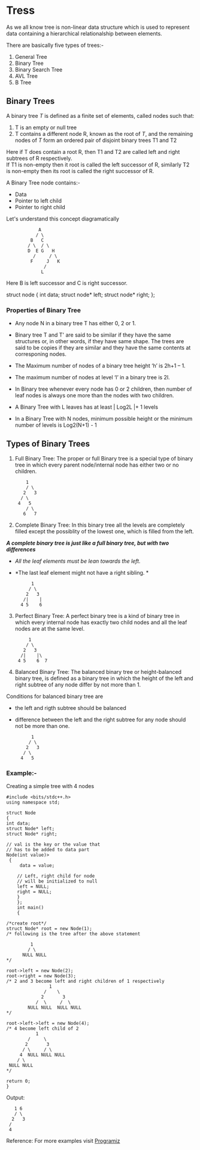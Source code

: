 # Tress

As we all know tree is non-linear data structure which is used to represent data containing a hierarchical relationalship between elements.

There are basically five types of trees:-

1. General Tree
2. Binary Tree
3. Binary Search Tree 
4. AVL Tree
5. B Tree

## Binary Trees

A binary tree *T* is defined as a finite set of elements, called nodes such that:

1. T is an empty or null tree
2. T contains a different node R, known as the root of *T*, and the remaining nodes of *T* form an ordered pair of disjoint binary trees T1 and T2
  
  Here if T does contain a root R, then T1 and T2 are called left and right subtrees of R respectively.  
  If T1 is non-empty then it root is called the left successor of R, similarly T2 is non-empty then its root is called the right successor of R.

A Binary Tree node contains:-

- Data
- Pointer to left child
- Pointer to right child

Let's understand this concept diagramatically

                A
               / \
             B   C
            / \  / \
            D  E G   H
              /     / \
             F     J   K
                  /
                 L

Here B is left successor and C is right successor.

struct node
{
    int data;
    struct node* left;
    struct node* right;
};

### Properties of Binary Tree

- Any node N in a binary tree T has either 0, 2 or 1.

- Binary tree T and T' are said to be similar if they have the same structures or, in other words, if they have same shape. The trees are said to be copies if they are similar and they have the same contents at corresponing nodes.

- The Maximum number of nodes of a binary tree height ‘h’ is 2h+1 – 1.

- The maximum number of nodes at level ‘l’ in a binary tree is 2l. 

- In Binary tree whenever every node has 0 or 2 children, then number of leaf nodes is always one more than the nodes with two children.

- A Binary Tree with L leaves has at least | Log2L |+ 1   levels 

- In a Binary Tree with N nodes, minimum possible height or the minimum number of levels is Log2(N+1) - 1

## Types of Binary Trees

1. Full Binary Tree: The proper or full Binary tree is a special type of binary tree in which every parent node/internal node has either two or no children.

           1
           / \
          2   3
         / \    
        4   5   
           / \
          6   7

2. Complete Binary Tree: In this binary tree all the levels are completely filled except the possiblity of the lowest one, which is filled from the left.

***A complete binary tree is just like a full binary tree, but with two differences***

- *All the leaf elements must be lean towards the left.*
- *The last leaf element might not have a right sibling. *

            1
           / \
          2   3
         /|    |
        4 5    6  

3. Perfect Binary Tree: A perfect binary tree is a kind of binary tree in which every internal node has exactly two child nodes and all the leaf nodes are at the same level.

            1
           / \
          2   3
         /|    |\
        4 5    6  7 
         
4. Balanced Binary Tree: The balanced binary tree or height-balanced binary tree, is defined as a binary tree in which the height of the left and right subtree of any node differ by not more than 1.

Conditions for balanced binary tree are

- the left and rigth subtree should be balanced

- difference between the left and the right subtree for any node should not be more than one.

            1
           / \
          2   3
         / \    
        4   5   

### Example:-

 Creating a simple tree with 4 nodes

    #include <bits/stdc++.h>
    using namespace std;
  
    struct Node
    {
    int data;
    struct Node* left;
    struct Node* right;
 
    // val is the key or the value that
    // has to be added to data part
    Node(int value)>
     {
         data = value;
 
        // Left, right child for node
        // will be initialized to null
        left = NULL;
        right = NULL;
        }
        };
        int main()
        {
 
    /*create root*/
    struct Node* root = new Node(1);
    /* following is the tree after the above statement
 
             1
            / \
          NULL NULL
    */

    root->left = new Node(2);
    root->right = new Node(3);
    /* 2 and 3 become left and right children of 1 respectively
                    1
                  /    \
                 2       3
               /  \     /  \
            NULL NULL  NULL NULL
    */
 
    root->left->left = new Node(4);
    /* 4 become left child of 2
               1
            /     \
           2       3
          / \     / \
         4  NULL NULL NULL
        / \
     NULL NULL
    */

    return 0;
    }

Output:

       1 6
       / \
      2   3
     /
     4

Reference: For more examples visit [Programiz](https://www.programiz.com/dsa/binary-tree)
